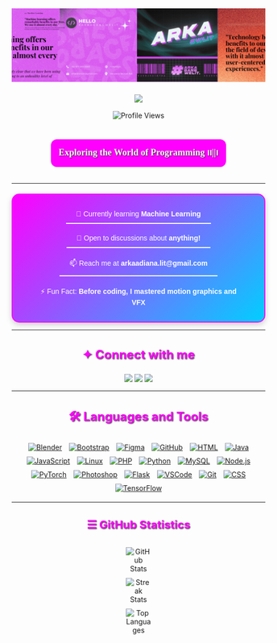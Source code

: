 ## [![Cover Image](HelloArka.png)](https://github.com/arkaadiana)

<div align="center" style="margin-top: 20px;">

<div align="center">
    <img src="https://readme-typing-svg.herokuapp.com/?font=Poppins&size=60&center=true&vCenter=true&width=600&height=120&duration=4000&lines=Hello+World+...;I'm+Arka+Adiana&color=FF00FF" />
</dov>

<p><img src="https://komarev.com/ghpvc/?username=arkaadiana&label=Profile%20views&color=FF00FF&style=flat" alt="Profile Views" /></p>

 <h3 style="font-size: 18px; font-family: 'Poppins'; color: #FFFFFF; background-color: #FF00FF; padding: 8px 15px; border-radius: 12px; display: inline-block; text-shadow: 1px 1px 2px #333333;">Exploring the World of Programming ၊၊||၊</h3>

---

  <div style="display: flex; justify-content: center; align-items: center; margin-top: 20px;">
    <div style="font-family: 'Poppins', sans-serif; display: inline-block; padding: 20px 30px; background: linear-gradient(135deg, #FF00FF, #00CFFF); border-radius: 15px; box-shadow: 0 4px 12px rgba(0, 0, 0, 0.2); transition: all 0.3s ease-in-out; border: 2px solid #FF00FF; color: #FFFFFF;">
      <div style="display: flex; flex-direction: column; align-items: center; gap: 10px;">
        <div style="padding: 10px 20px; border-bottom: 2px solid #FFFFFF;">
          🌱 Currently learning <strong>Machine Learning</strong>
        </div>
        <div style="padding: 10px 20px; border-bottom: 2px solid #FFFFFF;">
          💬 Open to discussions about <strong>anything!</strong>
        </div>
        <div style="padding: 10px 20px; border-bottom: 2px solid #FFFFFF;">
          📫 Reach me at <strong>arkaadiana.lit@gmail.com</strong>
        </div>
        <div style="padding: 10px 20px;">
          ⚡ Fun Fact: <strong>Before coding, I mastered motion graphics and VFX</strong>
        </div>
      </div>
    </div>
  </div>

</div>

---

<div align="center" style="margin-top: 20px;">

<h3 style="font-size: 24px; color: #FF00FF; font-weight: bold; text-shadow: 1px 1px 2px #333333;">✦ Connect with me</h3>

<p align="center">
  <a href="https://linkedin.com/in/arka-adiana" target="_blank"><img src="https://img.shields.io/badge/LinkedIn-%230077B5.svg?style=for-the-badge&logo=linkedin&logoColor=white" /></a>
  <a href="https://instagram.com/4rrka" target="_blank"><img src="https://img.shields.io/badge/Instagram-%23E4405F.svg?style=for-the-badge&logo=instagram&logoColor=white" /></a>
  <a href="https://www.youtube.com/@4rrka35" target="_blank"><img src="https://img.shields.io/badge/YouTube-%23FF0000.svg?style=for-the-badge&logo=youtube&logoColor=white" /></a>
</p>

</div>

---

<div align="center" style="margin-top: 20px;">

<h3 style="font-size: 24px; color: #FF00FF; font-weight: bold; text-shadow: 1px 1px 2px #333333;">🛠 Languages and Tools</h3>

<div align="center">
    <a href="https://www.blender.org/" target="_blank"><img src="https://skillicons.dev/icons?i=blender" width="30" alt="Blender" style="margin: 5px;" /></a>
    <a href="https://getbootstrap.com/" target="_blank"><img src="https://skillicons.dev/icons?i=bootstrap" width="30" alt="Bootstrap" style="margin: 5px;" /></a>
    <a href="https://www.figma.com/" target="_blank"><img src="https://skillicons.dev/icons?i=figma" width="30" alt="Figma" style="margin: 5px;" /></a>
    <a href="https://github.com/" target="_blank"><img src="https://skillicons.dev/icons?i=github" width="30" alt="GitHub" style="margin: 5px;" /></a>
    <a href="https://html.spec.whatwg.org/" target="_blank"><img src="https://skillicons.dev/icons?i=html" width="30" alt="HTML" style="margin: 5px;" /></a>
    <a href="https://www.java.com/" target="_blank"><img src="https://skillicons.dev/icons?i=java" width="30" alt="Java" style="margin: 5px;" /></a>
    <a href="https://developer.mozilla.org/en-US/docs/Web/JavaScript" target="_blank"><img src="https://skillicons.dev/icons?i=javascript" width="30" alt="JavaScript" style="margin: 5px;" /></a>
    <a href="https://www.linux.org/" target="_blank"><img src="https://skillicons.dev/icons?i=linux" width="30" alt="Linux" style="margin: 5px;" /></a>
    <a href="https://www.php.net/" target="_blank"><img src="https://skillicons.dev/icons?i=php" width="30" alt="PHP" style="margin: 5px;" /></a>
    <a href="https://www.python.org/" target="_blank"><img src="https://skillicons.dev/icons?i=python" width="30" alt="Python" style="margin: 5px;" /></a>
    <a href="https://www.mysql.com/" target="_blank"><img src="https://skillicons.dev/icons?i=mysql" width="30" alt="MySQL" style="margin: 5px;" /></a>
    <a href="https://nodejs.org/" target="_blank"><img src="https://skillicons.dev/icons?i=nodejs" width="30" alt="Node.js" style="margin: 5px;" /></a>
    <a href="https://pytorch.org/" target="_blank"><img src="https://skillicons.dev/icons?i=pytorch" width="30" alt="PyTorch" style="margin: 5px;" /></a>
    <a href="https://www.adobe.com/products/photoshop.html" target="_blank"><img src="https://skillicons.dev/icons?i=photoshop" width="30" alt="Photoshop" style="margin: 5px;" /></a>
    <a href="https://flask.palletsprojects.com/" target="_blank"><img src="https://skillicons.dev/icons?i=flask" width="30" alt="Flask" style="margin: 5px;" /></a>
    <a href="https://code.visualstudio.com/" target="_blank"><img src="https://skillicons.dev/icons?i=vscode" width="30" alt="VSCode" style="margin: 5px;" /></a>
    <a href="https://git-scm.com/" target="_blank"><img src="https://skillicons.dev/icons?i=git" width="30" alt="Git" style="margin: 5px;" /></a>
    <a href="https://www.w3.org/Style/CSS/" target="_blank"><img src="https://skillicons.dev/icons?i=css" width="30" alt="CSS" style="margin: 5px;" /></a>
    <a href="https://www.tensorflow.org/" target="_blank"><img src="https://skillicons.dev/icons?i=tensorflow" width="30" alt="TensorFlow" style="margin: 5px;" /></a>
</div>

---
<div align="center" style="margin-top: 20px;">

<h3 style="font-size: 22px; color: #FF00FF; font-weight: bold; text-shadow: 1px 1px 2px #333333;">☰ GitHub Statistics</h3>

<div style="display: flex; flex-direction: column; align-items: center; padding: 10px; border-radius: 8px; width: 30%; max-width: 100px; margin: auto;">
  <img src="https://github-readme-stats.vercel.app/api?username=arkaadiana&show_icons=true&theme=transparent&bg_color=333333&text_color=ffffff&title_color=FF00FF&icon_color=FF00FF&locale=en" alt="GitHub Stats" width="50%" style="margin-bottom: 10px;" />
  <img src="https://github-readme-streak-stats.herokuapp.com/?user=arkaadiana&theme=transparent&bg_color=333333&text_color=ffffff&fire=FF00FF&ring=FF00FF" alt="Streak Stats" width="50%" style="margin-bottom: 10px;" />
  <img src="https://github-readme-stats.vercel.app/api/top-langs?username=arkaadiana&show_icons=true&theme=transparent&bg_color=333333&text_color=ffffff&title_color=FF00FF&icon_color=FF00FF&locale=en&layout=compact" alt="Top Languages" width="50%" />
</div>

</div>

